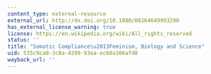 ```yaml
---
content_type: external-resource
external_url: http://dx.doi.org/10.1080/08164649993290
has_external_license_warning: true
license: https://en.wikipedia.org/wiki/All_rights_reserved
status: ''
title: "Somatic Compliance\u2013Feminism, Biology and Science"
uid: 535c9ca0-3c8a-4299-93ea-ec60a106afd8
wayback_url: ''
---
```

